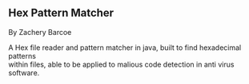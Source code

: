 ## Hex Pattern Matcher
By Zachery Barcoe

A Hex file reader and pattern matcher in java, built to find hexadecimal patterns  
within files, able to be applied to malious code detection in anti virus software.  



